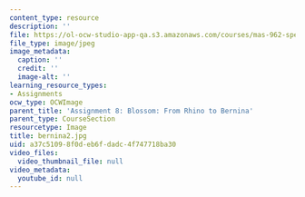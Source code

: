 ```yaml
---
content_type: resource
description: ''
file: https://ol-ocw-studio-app-qa.s3.amazonaws.com/courses/mas-962-special-topics-new-textiles-spring-2010/a37c51098f0deb6fdadc4f747718ba30_bernina2.jpg
file_type: image/jpeg
image_metadata:
  caption: ''
  credit: ''
  image-alt: ''
learning_resource_types:
- Assignments
ocw_type: OCWImage
parent_title: 'Assignment 8: Blossom: From Rhino to Bernina'
parent_type: CourseSection
resourcetype: Image
title: bernina2.jpg
uid: a37c5109-8f0d-eb6f-dadc-4f747718ba30
video_files:
  video_thumbnail_file: null
video_metadata:
  youtube_id: null
---
```

